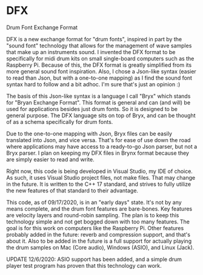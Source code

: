 # DFX
Drum Font Exchange Format

DFX is a new exchange format for "drum fonts", inspired in part by the "sound font" technology that allows for the management of wave samples that make up an instruments sound. I invented the DFX format to be specifically for midi drum kits on small single-board computers such as the Raspberry Pi. Because of this, the DFX format is greatly simplified from its more general sound font inspiration. Also, I chose a Json-like syntax (easier to read than Json, but with a one-to-one mapping) as I find the sound font syntax hard to follow and a bit adhoc. I'm sure that's just an opinion :)

The basis of this Json-like syntax is a language I call "Bryx" which stands for "Bryan Exchange Format". This format is general and can (and will) be used for applications besides just drum fonts. So it is designed to be general purpose. The DFX language sits on top of Bryx, and can be thought of as a schema specifically for drum fonts.

Due to the one-to-one mapping with Json, Bryx files can be easily translated into Json, and vice versa. That's for ease of use down the road where applications may have access to a ready-to-go Json parser, but not a Bryx parser. I plan on keeping my DFX files in Brynx format because they are simply easier to read and write.

Right now, this code is being developed in Visual Studio, my IDE of choice. As such, it uses Visual Studio project files, not make files. That may change in the future. It is written to the C++ 17 standard, and strives to fully utilize the new features of that standard to their advantage.

This code, as of 09/17/2020, is in an "early days" state. It's not by any means complete, and the drum font features are bare-bones. Key features are velocity layers and round-robin sampling. The plan is to keep this technology simple and not get bogged down with too many features. The goal is for this work on computers like the Raspberry Pi. Other features probably added in the future: reverb and compression support, and that's about it. Also to be added in the future is a full support for actually playing the drum samples on Mac (Core audio), Windows (ASIO), and Linux (Jack).

UPDATE 12/6/2020: ASIO support has been added, and a simple drum player test program has proven that this technology can work.
